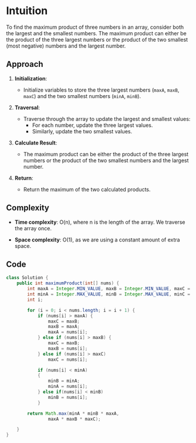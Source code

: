 # Intuition

To find the maximum product of three numbers in an array, consider both the largest and the smallest numbers. The maximum product can either be the product of the three largest numbers or the product of the two smallest (most negative) numbers and the largest number.

## Approach

1. **Initialization**:
   - Initialize variables to store the three largest numbers (`maxA`, `maxB`, `maxC`) and the two smallest numbers (`minA`, `minB`).

2. **Traversal**:
   - Traverse through the array to update the largest and smallest values:
     - For each number, update the three largest values.
     - Similarly, update the two smallest values.

3. **Calculate Result**:
   - The maximum product can be either the product of the three largest numbers or the product of the two smallest numbers and the largest number.

4. **Return**:
   - Return the maximum of the two calculated products.

## Complexity

- **Time complexity**: O(n), where n is the length of the array. We traverse the array once.

- **Space complexity**: O(1), as we are using a constant amount of extra space.

## Code

```Java
class Solution {
    public int maximumProduct(int[] nums) {
        int maxA = Integer.MIN_VALUE, maxB = Integer.MIN_VALUE, maxC = Integer.MIN_VALUE;
        int minA = Integer.MAX_VALUE, minB = Integer.MAX_VALUE, minC = Integer.MIN_VALUE;
        int i;

        for (i = 0; i < nums.length; i = i + 1) {
            if (nums[i] > maxA) {
                maxC = maxB;
                maxB = maxA;
                maxA = nums[i];
            } else if (nums[i] > maxB) {
                maxC = maxB;
                maxB = nums[i];
            } else if (nums[i] > maxC)
                maxC = nums[i];

            if (nums[i] < minA)
            {
                minB = minA;
                minA = nums[i];
            } else if(nums[i] < minB)
                minB = nums[i];
            }

        return Math.max(minA * minB * maxA,
                maxA * maxB * maxC);

    }
}
```
